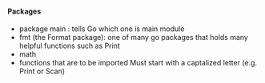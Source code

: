 #### Packages

- package main : tells Go which one is main module
- fmt (the Format package): one of many go packages that holds many helpful functions such as Print
- math
- functions that are to be imported Must start with a captalized letter (e.g. Print or Scan)
